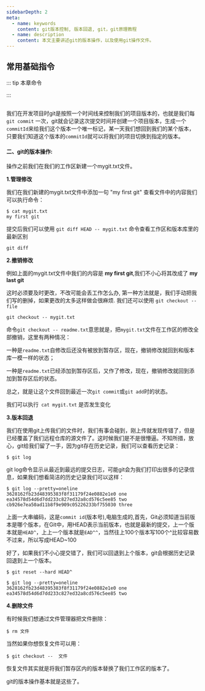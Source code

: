 ```yaml
---
sidebarDepth: 2
meta:
  - name: keywords
    content: git版本控制, 版本回退, git，git原理教程
  - name: description
    content: 本文主要讲述git的版本操作，以及使用git操作文件。
---
```



## 常用基础指令

::: tip 本章命令


:::


## 

我们在开发项目时git是按照一个时间线来控制我们的项目版本的，也就是我们每`git commit` 一次，git就会记录这次提交时间并创建一个项目版本，生成一个`commitId`来给我们这个版本一个唯一标记，某一天我们想回到我们的某个版本，只要我们知道这个版本的`commitId`就可以将我们的项目切换到指定的版本。







#### 二、git的版本操作:

操作之前我们在我们的工作区新建一个mygit.txt文件。

**1.管理修改**

我们在我们新建的mygit.txt文件中添加一句 "my first git"
查看文件中的内容我们可以执行命令：

```
$ cat mygit.txt
my first git
```
提交后我们可以使用 ` git diff HEAD -- mygit.txt ` 命令查看工作区和版本库里的最新区别

```
git diff 
```

**2.撤销修改**

例如上面的mygit.txt文件中我们的内容是  **my first git**,我们不小心将其改成了 **my last git**

这时必须要及时更改，不改可能会丢工作怎么办,
第一种方法就是，我们手动把我们写的删掉，如果更改的太多这样做会很麻烦.
我们还可以使用 `git checkout -- file`

```
git checkout -- mygit.txt
```
命令`git checkout -- readme.txt`意思就是，把`mygit.txt`文件在工作区的修改全部撤销，这里有两种情况：

一种是`readme.txt`自修改后还没有被放到暂存区，现在，撤销修改就回到和版本库一模一样的状态；

一种是`readme.txt`已经添加到暂存区后，又作了修改，现在，撤销修改就回到添加到暂存区后的状态。

总之，就是让这个文件回到最近一次`git commit`或`git add`时的状态。

我们可以执行` cat mygit.txt` 是否发生变化



**3.版本回退**

我们在使用git上传我们的文件时，我们有事会碰到，刚上传就发现传错了，但是已经覆盖了我们远程仓库的源文件了。这时候我们是不是很懵逼。不知所措，放心，git给我们留了一手，因为git存在历史记录，我们可以查看历史记录：

```
$ git log
```
git log命令显示从最近到最远的提交日志，可能git会为我们打印出很多的记录信息，如果我们想看简洁的历史记录我们可以这样：

```
$ git log --pretty=oneline
3628162fb23d48395383f8f31179f24e0882e1e0 one
ea34578d54d6d7dd233c827ed32a8cd576c5ee85 two
cb926e7ea50ad11b8f9e909c05226233bf755030 three
```
上面一大串编码，这是` commit id `(版本号),电脑生成的,首先，Git必须知道当前版本是哪个版本，在Git中，用HEAD表示当前版本，也就是最新的提交，上一个版本就是`HEAD^`，上上一个版本就是`EAD^^`，当然往上100个版本写100个^比较容易数不过来，所以写成HEAD~100

好了，如果我们不小心提交错了，我们可以回退到上个版本，git会根据历史记录回退到上一个版本。


```
$ git reset --hard HEAD^
```

```
$ git log --pretty=oneline
3628162fb23d48395383f8f31179f24e0882e1e0 one
ea34578d54d6d7dd233c827ed32a8cd576c5ee85 two
```


**4.删除文件**

有时候我们想通过文件管理器把文件删除：

```
$ rm 文件
```
当然如果你想恢复文件可以用：

```
$ git checkout --  文件
```

恢复文件其实就是将我们暂存区内的版本替换了我们工作区的版本了。

git的版本操作基本就是这些了。
